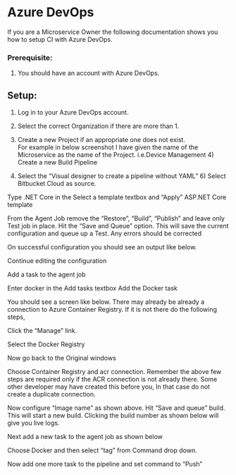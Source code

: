# Azure DevOps
If you are a Microservice Owner the following documentation shows you how to setup CI with Azure DevOps.
### Prerequisite: 
1) You should have an account with Azure DevOps. 

## Setup: 
1)	Log in to your Azure DevOps account.
2)	Select the correct Organization if there are more than 1.
3)	Create a new Project if an appropriate one does not exist.  
    For example in below screenshot I have given the name of the Microservice as the name of the Project. i.e.Device Management
 	4)	Create a new Build Pipeline
 
5)	Select the “Visual designer to create a pipeline without YAML”
 	6)	Select Bitbucket Cloud as source.

 

Type .NET Core in the Select a template textbox and “Apply” ASP.NET Core template

 

From the Agent Job remove the “Restore”, “Build”, “Publish” and leave only Test job in place. 
Hit the “Save and Queue” option. This will save the current configuration and queue up a Test. Any errors should be corrected
 

On successful configuration you should see an output like below.

 
Continue editing the configuration
 

Add a task to the agent job
 

Enter docker in the Add tasks textbox Add the Docker task
 
You should see a screen like below. 
There may already be already a connection to Azure Container Registry. If it is not there do the following steps,
 

Click the “Manage” link.
 
Select the Docker Registry
 
Now go back to the Original windows

 

Choose Container Registry and acr connection. 
Remember the above few steps are required only if the ACR connection is not already there. Some other developer may have created this before you, In that case do not create a duplicate connection.

 
Now configure “Image name” as shown above. 
Hit “Save and queue” build. This will start a new build. Clicking the build number as shown below will give you live logs.

 

Next add a new task to the agent job as shown below 
 
Choose Docker and then select “tag” from Command drop down.
 
 

Now add one more task to the pipeline and set command to “Push”
 
